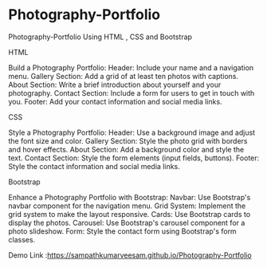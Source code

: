 # Photography-Portfolio
Photography-Portfolio Using HTML , CSS and Bootstrap

HTML

Build a Photography Portfolio:
Header: Include your name and a navigation menu.
Gallery Section: Add a grid of at least ten photos with captions.
About Section: Write a brief introduction about yourself and your photography.
Contact Section: Include a form for users to get in touch with you.
Footer: Add your contact information and social media links.

CSS

Style a Photography Portfolio:
Header: Use a background image and adjust the font size and color.
Gallery Section: Style the photo grid with borders and hover effects.
About Section: Add a background color and style the text.
Contact Section: Style the form elements (input fields, buttons).
Footer: Style the contact information and social media links.

Bootstrap

Enhance a Photography Portfolio with Bootstrap:
Navbar: Use Bootstrap's navbar component for the navigation menu.
Grid System: Implement the grid system to make the layout responsive.
Cards: Use Bootstrap cards to display the photos.
Carousel: Use Bootstrap's carousel component for a photo slideshow.
Form: Style the contact form using Bootstrap's form classes.

Demo Link :https://sampathkumarveesam.github.io/Photography-Portfolio


